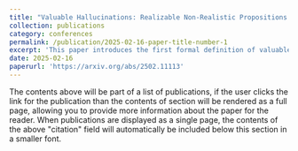 ```yaml
---
title: "Valuable Hallucinations: Realizable Non-Realistic Propositions "
collection: publications
category: conferences
permalink: /publication/2025-02-16-paper-title-number-1
excerpt: 'This paper introduces the first formal definition of valuable hallucinations in large language models (LLMs).'
date: 2025-02-16
paperurl: 'https://arxiv.org/abs/2502.11113'
---
```


The contents above will be part of a list of publications, if the user clicks the link for the publication than the contents of section will be rendered as a full page, allowing you to provide more information about the paper for the reader. When publications are displayed as a single page, the contents of the above "citation" field will automatically be included below this section in a smaller font.
